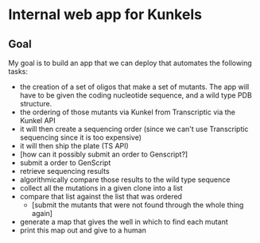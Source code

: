 # Internal web app for Kunkels 

## Goal 

My goal is to build an app that we can deploy that automates the following tasks:

+ the creation of a set of oligos that make a set of mutants. The app will have to be given the coding nucleotide sequence, and a wild type PDB structure. 
+ the ordering of those mutants via Kunkel from Transcriptic via the Kunkel API
+ it will then create a sequencing order (since we can't use Transcriptic sequencing since it is too expensive) 
+ it will then ship the plate (TS API)
+ [how can it possibly submit an order to Genscript?]
+ submit a order to GenScript
+ retrieve sequencing results 
+ algorithmically compare those results to the wild type sequence 
+ collect all the mutations in a given clone into a list 
+ compare that list against the list that was ordered 
  + [submit the mutants that were not found through the whole thing again]
+ generate a map that gives the well in which to find each mutant 
+ print this map out and give to a human 
